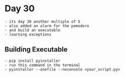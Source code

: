 # Day 30
    - its day 30 another multiple of 5
    - also added an alarm for the pomodoro
    - and build an executable
    - learning exceptions

## Building Executable
    - pip install pyinstaller
    - run this command in the terminal
    - pyinstaller --onefile --noconsole <your_script.py>